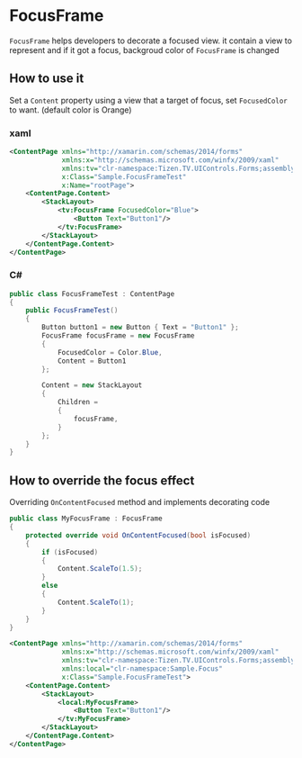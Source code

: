 
# FocusFrame
`FocusFrame` helps developers to decorate a focused view. it contain a view to represent and if it got a focus, backgroud color of `FocusFrame` is changed

## How to use it
 Set a `Content` property using a view that a target of focus, set `FocusedColor` to want. (default color is Orange)

### xaml
``` xml
<ContentPage xmlns="http://xamarin.com/schemas/2014/forms"
             xmlns:x="http://schemas.microsoft.com/winfx/2009/xaml"
             xmlns:tv="clr-namespace:Tizen.TV.UIControls.Forms;assembly=Tizen.TV.UIControls.Forms"
             x:Class="Sample.FocusFrameTest"
             x:Name="rootPage">
    <ContentPage.Content>
        <StackLayout>
            <tv:FocusFrame FocusedColor="Blue">
                <Button Text="Button1"/>
            </tv:FocusFrame>
        </StackLayout>
    </ContentPage.Content>
</ContentPage>
```

### C#
``` C#
public class FocusFrameTest : ContentPage
{
    public FocusFrameTest()
    {
        Button button1 = new Button { Text = "Button1" };
        FocusFrame focusFrame = new FocusFrame
        {
            FocusedColor = Color.Blue,
            Content = Button1
        };

        Content = new StackLayout
        {
            Children =
            {
                focusFrame,
            }
        };
    }
}
```


## How to override the focus effect
 Overriding `OnContentFocused` method and implements decorating code
``` C#
public class MyFocusFrame : FocusFrame
{
    protected override void OnContentFocused(bool isFocused)
    {
        if (isFocused)
        {
            Content.ScaleTo(1.5);
        }
        else
        {
            Content.ScaleTo(1);
        }
    }
}
```
``` xml
<ContentPage xmlns="http://xamarin.com/schemas/2014/forms"
             xmlns:x="http://schemas.microsoft.com/winfx/2009/xaml"
             xmlns:tv="clr-namespace:Tizen.TV.UIControls.Forms;assembly=Tizen.TV.UIControls.Forms"
             xmlns:local="clr-namespace:Sample.Focus"
             x:Class="Sample.FocusFrameTest">
    <ContentPage.Content>
        <StackLayout>
            <local:MyFocusFrame>
                <Button Text="Button1"/>
            </tv:MyFocusFrame>
        </StackLayout>
    </ContentPage.Content>
</ContentPage>
```
